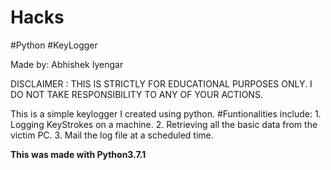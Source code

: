 # Hacks 
#Python 
#KeyLogger


Made by: Abhishek Iyengar

DISCLAIMER : THIS IS STRICTLY FOR EDUCATIONAL PURPOSES ONLY.
I DO NOT TAKE RESPONSIBILITY TO ANY OF YOUR ACTIONS.

This is a simple keylogger I created using python. 
#Funtionalities include:
    1. Logging KeyStrokes on a machine.
    2. Retrieving all the basic data from the victim PC.
    3. Mail the log file at a scheduled time.

****This was made with Python3.7.1****

